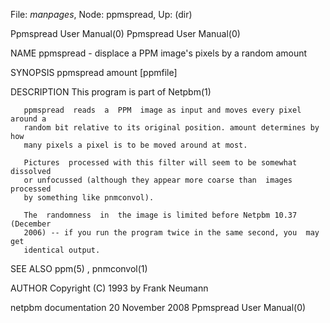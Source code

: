 File: *manpages*,  Node: ppmspread,  Up: (dir)

Ppmspread User Manual(0)                              Ppmspread User Manual(0)



NAME
       ppmspread - displace a PPM image's pixels by a random amount


SYNOPSIS
       ppmspread amount [ppmfile]


DESCRIPTION
       This program is part of Netpbm(1)

       ppmspread  reads  a  PPM  image as input and moves every pixel around a
       random bit relative to its original position. amount determines by  how
       many pixels a pixel is to be moved around at most.

       Pictures  processed with this filter will seem to be somewhat dissolved
       or unfocussed (although they appear more coarse than  images  processed
       by something like pnmconvol).

       The  randomness  in  the image is limited before Netpbm 10.37 (December
       2006) -- if you run the program twice in the same second, you  may  get
       identical output.



SEE ALSO
       ppm(5) , pnmconvol(1)



AUTHOR
       Copyright (C) 1993 by Frank Neumann



netpbm documentation           20 November 2008       Ppmspread User Manual(0)
